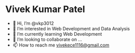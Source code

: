 # Vivek Kumar Patel
- 👋 Hi, I’m @vkp3012
- 👀 I’m interested in Web Development and Data Analysis
- 🌱 I’m currently learning Web Development
- 💞️ I’m looking to collaborate on ...
- 📫 How to reach me vivekece1116@gmail.com

<!---
vkp3012/vkp3012 is a ✨ special ✨ repository because its `README.md` (this file) appears on your GitHub profile.
You can click the Preview link to take a look at your changes.
--->

